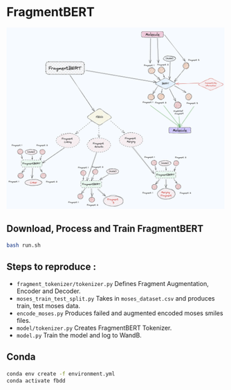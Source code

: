# FragmentBERT

![](./idea.png)

 
## Download, Process and Train FragmentBERT
```bash
bash run.sh
```

## Steps to reproduce : 
- `fragment_tokenizer/tokenizer.py` Defines Fragment Augmentation, Encoder and Decoder.
- `moses_train_test_split.py` Takes in `moses_dataset.csv` and produces train, test moses data.
- `encode_moses.py` Produces failed and augmented encoded moses smiles files.
- `model/tokenizer.py` Creates FragmentBERT Tokenizer.
- `model.py` Train the model and log to WandB.


## Conda

```bash
conda env create -f environment.yml
conda activate fbdd
```
